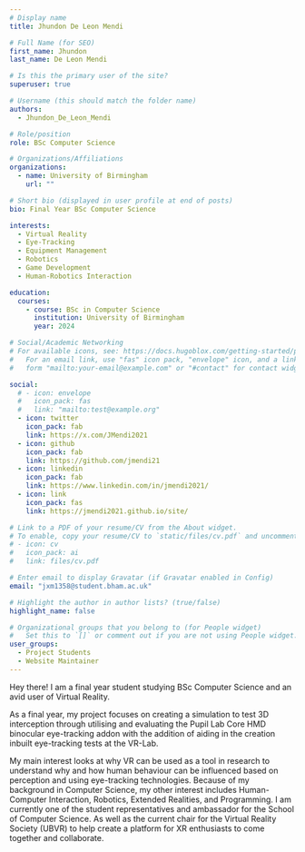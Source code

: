 ```yaml
---
# Display name
title: Jhundon De Leon Mendi

# Full Name (for SEO)
first_name: Jhundon
last_name: De Leon Mendi

# Is this the primary user of the site?
superuser: true

# Username (this should match the folder name)
authors:
  - Jhundon_De_Leon_Mendi

# Role/position
role: BSc Computer Science

# Organizations/Affiliations
organizations:
  - name: University of Birmingham
    url: ""

# Short bio (displayed in user profile at end of posts)
bio: Final Year BSc Computer Science

interests:
  - Virtual Reality
  - Eye-Tracking
  - Equipment Management
  - Robotics
  - Game Development
  - Human-Robotics Interaction

education:
  courses:
    - course: BSc in Computer Science
      institution: University of Birmingham
      year: 2024

# Social/Academic Networking
# For available icons, see: https://docs.hugoblox.com/getting-started/page-builder/#icons
#   For an email link, use "fas" icon pack, "envelope" icon, and a link in the
#   form "mailto:your-email@example.com" or "#contact" for contact widget.

social:
  # - icon: envelope
  #   icon_pack: fas
  #   link: "mailto:test@example.org"
  - icon: twitter
    icon_pack: fab
    link: https://x.com/JMendi2021
  - icon: github
    icon_pack: fab
    link: https://github.com/jmendi21
  - icon: linkedin
    icon_pack: fab
    link: https://www.linkedin.com/in/jmendi2021/
  - icon: link
    icon_pack: fas
    link: https://jmendi2021.github.io/site/

# Link to a PDF of your resume/CV from the About widget.
# To enable, copy your resume/CV to `static/files/cv.pdf` and uncomment the lines below.
# - icon: cv
#   icon_pack: ai
#   link: files/cv.pdf

# Enter email to display Gravatar (if Gravatar enabled in Config)
email: "jxm1358@student.bham.ac.uk"

# Highlight the author in author lists? (true/false)
highlight_name: false

# Organizational groups that you belong to (for People widget)
#   Set this to `[]` or comment out if you are not using People widget.
user_groups:
  - Project Students
  - Website Maintainer
---
```


Hey there! I am a final year student studying BSc Computer Science and an avid user of Virtual Reality.

As a final year, my project focuses on creating a simulation to test 3D interception through utilising and evaluating the Pupil Lab Core HMD binocular eye-tracking addon with the addition of aiding in the creation inbuilt eye-tracking tests at the VR-Lab.

My main interest looks at why VR can be used as a tool in research to understand why and how human behaviour can be influenced based on perception and using eye-tracking technologies. Because of my background in Computer Science, my other interest includes Human-Computer Interaction, Robotics, Extended Realities, and Programming. I am currently one of the student representatives and ambassador for the School of Computer Science. As well as the current chair for the Virtual Reality Society (UBVR) to help create a platform for XR enthusiasts to come together and collaborate.
